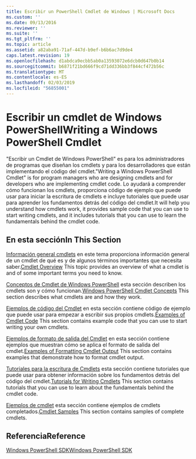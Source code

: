 ```yaml
---
title: Escribir un PowerShell Cmdlet de Windows | Microsoft Docs
ms.custom: ''
ms.date: 09/13/2016
ms.reviewer: ''
ms.suite: ''
ms.tgt_pltfrm: ''
ms.topic: article
ms.assetid: a82aba91-71af-447d-b9ef-b6b6ac7d9de4
caps.latest.revision: 19
ms.openlocfilehash: d1abdca9ecbb5ab0a13593072e6dcb0d647b0b14
ms.sourcegitcommit: b6871f21bd666f9cd71dd336bb3f844cf472b56c
ms.translationtype: MT
ms.contentlocale: es-ES
ms.lasthandoff: 02/03/2019
ms.locfileid: "56855001"
---
```

# <a name="writing-a-windows-powershell-cmdlet"></a><span data-ttu-id="a06f8-102">Escribir un cmdlet de Windows PowerShell</span><span class="sxs-lookup"><span data-stu-id="a06f8-102">Writing a Windows PowerShell Cmdlet</span></span>

<span data-ttu-id="a06f8-103">"Escribir un Cmdlet de Windows PowerShell" es para los administradores de programas que diseñan los cmdlets y para los desarrolladores que están implementando el código del cmdlet.</span><span class="sxs-lookup"><span data-stu-id="a06f8-103">"Writing a Windows PowerShell Cmdlet" is for program managers who are designing cmdlets and for developers who are implementing cmdlet code.</span></span> <span data-ttu-id="a06f8-104">Lo ayudará a comprender cómo funcionan los cmdlets, proporciona código de ejemplo que puede usar para iniciar la escritura de cmdlets e incluye tutoriales que puede usar para aprender los fundamentos detrás del código del cmdlet.</span><span class="sxs-lookup"><span data-stu-id="a06f8-104">It will help you understand how cmdlets work, it provides sample code that you can use to start writing cmdlets, and it includes tutorials that you can use to learn the fundamentals behind the cmdlet code.</span></span>

## <a name="in-this-section"></a><span data-ttu-id="a06f8-105">En esta sección</span><span class="sxs-lookup"><span data-stu-id="a06f8-105">In This Section</span></span>

<span data-ttu-id="a06f8-106">[Información general cmdlets](./cmdlet-overview.md) en este tema proporciona información general de un cmdlet de qué es y de algunos términos importantes que necesita saber.</span><span class="sxs-lookup"><span data-stu-id="a06f8-106">[Cmdlet Overview](./cmdlet-overview.md) This topic provides an overview of what a cmdlet is and of some important terms you need to know.</span></span>

<span data-ttu-id="a06f8-107">[Conceptos de Cmdlet de Windows PowerShell](./windows-powershell-cmdlet-concepts.md) esta sección describen los cmdlets son y cómo funcionan.</span><span class="sxs-lookup"><span data-stu-id="a06f8-107">[Windows PowerShell Cmdlet Concepts](./windows-powershell-cmdlet-concepts.md) This section describes what cmdlets are and how they work.</span></span>

<span data-ttu-id="a06f8-108">[Ejemplos de código del Cmdlet](./examples-of-cmdlet-code.md) en esta sección contiene código de ejemplo que puede usar para empezar a escribir sus propios cmdlets.</span><span class="sxs-lookup"><span data-stu-id="a06f8-108">[Examples of Cmdlet Code](./examples-of-cmdlet-code.md) This section contains example code that you can use to start writing your own cmdlets.</span></span>

<span data-ttu-id="a06f8-109">[Ejemplos de formato de salida del Cmdlet](https://msdn.microsoft.com/en-us/65829249-124d-47d0-9bf3-8e397dc55855) en esta sección contiene ejemplos que muestran cómo se aplica el formato de salida del cmdlet.</span><span class="sxs-lookup"><span data-stu-id="a06f8-109">[Examples of Formatting Cmdlet Output](https://msdn.microsoft.com/en-us/65829249-124d-47d0-9bf3-8e397dc55855) This section contains examples that demonstrate how to format cmdlet output.</span></span>

<span data-ttu-id="a06f8-110">[Tutoriales para la escritura de Cmdlets](./tutorials-for-writing-cmdlets.md) esta sección contiene tutoriales que puede usar para obtener información sobre los fundamentos detrás del código del cmdlet.</span><span class="sxs-lookup"><span data-stu-id="a06f8-110">[Tutorials for Writing Cmdlets](./tutorials-for-writing-cmdlets.md) This section contains tutorials that you can use to learn about the fundamentals behind the cmdlet code.</span></span>

<span data-ttu-id="a06f8-111">[Ejemplos de cmdlet](./cmdlet-samples.md) esta sección contiene ejemplos de cmdlets completados.</span><span class="sxs-lookup"><span data-stu-id="a06f8-111">[Cmdlet Samples](./cmdlet-samples.md) This section contains samples of complete cmdlets.</span></span>

## <a name="reference"></a><span data-ttu-id="a06f8-112">Referencia</span><span class="sxs-lookup"><span data-stu-id="a06f8-112">Reference</span></span>

[<span data-ttu-id="a06f8-113">Windows PowerShell SDK</span><span class="sxs-lookup"><span data-stu-id="a06f8-113">Windows PowerShell SDK</span></span>](../windows-powershell-reference.md)
